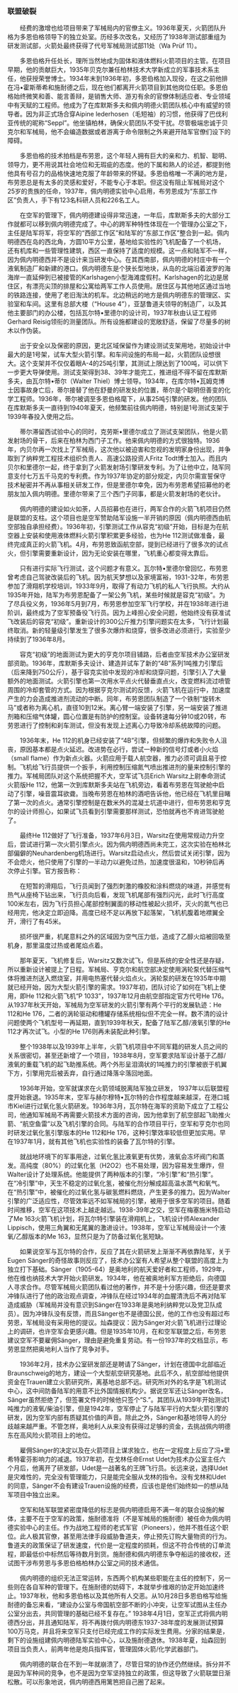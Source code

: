 ### 联盟破裂

　　经费的激增也给项目带来了军械局内的官僚主义。1936年夏天，火箭团队升格为多恩伯格领导下的独立处室。历经多次改名，又经历了1938年测试部重组为研发测试部，火箭处最终获得了代号军械局测试部11处（Wa Prüf 11）。

　　多恩伯格升任处长，理所当然地成为固体和液体燃料火箭项目的主管。在项目早期，他的贡献巨大，1935年贝克尔兼任柏林技术大学新成立的军事技术系主任，他获授荣誉博士。1934年末到1936年初，多恩伯格加入现役，在这之前他排在冯•霍斯蒂希和施耐德之后，现在他们都离开火箭项目到其他岗位任职。多恩伯格始终微笑和善、能言善辩，是销售大师、游刃有余的官僚体制适应者、专业领域中有天赋的工程师。他成为了在库默斯多夫和佩内明德火箭团队核心中有威望的领导者。因为非正式场合穿Aipine lederhosen（毛短袖）的习惯，他获得了巴伐利亚传统的昵称“Seppl”。他坐镇柏林，确保火箭团队不受干扰。尽管极端忠诚于贝克尔和军械局，他不会编造数据或者游离于命令限制之外来避开陆军官僚们设下的障碍。

　　多恩伯格的技术拍档是布劳恩，这个年轻人拥有巨大的亲和力、机智、聪明、领导力，更不用说其社会地位和无瑕疵的态度。他的下属和熟人的论述，都提到他他具有号召力的品格快速地克服了年龄带来的怀疑。多恩伯格唯一不满的地方是，布劳恩总是有太多的灵感和爱好，不能专心于本职。但这没有阻止军械局对这个25岁的贵族的任命，1937年，佩内明德实验中心启用，布劳恩成为“东部工作区”负责人，手下有123名科研人员和226名工人。

　　在空军的管理下，佩内明德建设得非常迅速，一年后，库默斯多夫的大部分工作就都可以移到佩内明德完成了。中心的跨军种特性体现在一个管理办公室之下，主任是陆军将军，将空军的“西部工作区”和陆军的“东部工作区”整合到一起。佩内明德西在岛的西北角，方圆10平方公里，基地给实验性的飞机配备了一个机场，还有机库和一些管理性建筑，西区一直保持了适度的规模。这一点和陆军不一样，因为佩内明德西并不是设计来当研发中心。在其西南部，佩内明德的村庄中有一个液氧制造厂和新建的港口。佩内明德东是个狭长型地块，从岛的北端沿着波罗的海海岸一直延伸到已被接管的Karlshagen小型海滩度假村。Karlshagen的北边是居住区，有漂亮尖顶的排屋和公寓给两军工作人员使用。居住区与其他地区通过当地的铁路连接，使用了老旧淘汰的机车。北边稍远的地方是佩内明德东的管理区、实验室和车间。这里有总部大楼（“House 4”），亚瑟鲁道夫领导的制造厂，以及其他主要部门的办公楼，包括瓦尔特•里德尔的设计司，1937年秋由认证工程师Gerhard Reisig领衔的测量团队。所有设施都建设的宽敞舒适，保留了尽量多的树木以作伪装。

　　出于安全以及保密的原因，更北区域保留作为建设测试支架用地，初始设计中最大的是1号架，试车大型火箭引擎。和车间设施的布局一起，火箭团队设想很大。这个支架并不仅仅着眼A-4的25吨引擎，其测试上限达到了100吨，可以供下一步更大导弹使用。测试支架得到38、39年才能完工，推进组不得不留在库默斯多夫，由瓦尔特•蒂尔（Walter Thiel）博士领导。1934年，在库尔特•瓦姆克博士因事故身亡后，蒂尔接替了他在舒曼的研发处的位置，蒂尔是个聪明但善变的化学工程师。1936年，蒂尔被调至多恩伯格麾下，从事25吨引擎的研发。他的团队在库默斯多夫一直待到1940年夏天，他频繁前往佩内明德，特别是1号测试支架于1939年春投入使用之后。

　　蒂尔滞留西试验中心的同时，克劳斯•里德尔成立了测试支架团队，他是火箭发射场的骨干，后来在柏林为西门子工作。他来佩内明德的方式很独特。1936年，内贝尔再一次找上了军械局，这次他以被迫害和忽视的发明家身份出现，并争取到了纳粹党工程技术组织负责人、高速公路投资人Fritz Todt博士加入。而且内贝尔和里德尔一起，终于拿到了火箭发射场引擎研发专利。为了让他中立，陆军同意支付七万五千马克的专利费。作为1937年协定的部分规定，内贝尔需宣誓保守技术秘密并不再从事相关研发工作，但是里德尔幸免，因为布劳恩希望招募他的老朋友加入佩内明德。里德尔带来了三个西门子同事，都是火箭发射场的老伙计。

　　佩内明德的建设如火如荼，人员招募也在进行，两军合作的火箭飞机项目仍然是联盟的支柱。这个项目也是空军赞助陆军设施一半开销的原因（佩内明德西由航空部独自承担经费）。1936年初，引擎测试工作从容克“初级”开始，目标是为在航空器上安装和使用液体燃料火箭引擎积累更多经验，也为He 112测试做准备，最终完成真正的火箭飞机。4月，布劳恩致函航空部，提到已经进行了很多次的试点火，但引擎需要重新设计，因为无论安装在哪里，飞机重心都变得太靠后。

　　只有进行实际飞行测试，这个问题才有意义。瓦尔特•里德尔曾回忆，布劳恩曾考虑自己驾驶改装后的飞机。因为航天梦想以及家境富裕，1931-32年，布劳恩参加了滑翔机学校培训，1933年9月，取得了有动力飞机的私人飞行执照。大约从1935年开始，陆军为布劳恩配备了一架公务飞机，某些时候就是容克“初级”。为了尽兵役义务，1936年5月到7月，布劳恩参加空军飞行学校，并在1938年进行进阶训，最终成为了空军预备役飞行员。因为上峰担心安全问题，他始终没有获准试飞改装后的容克“初级”。重新设计的300公斤推力引擎问题实在太多，飞行计划最终取消。新的轻量级引擎发生了很多次爆炸和烧穿，很多改进必须进行，实验至少持续到了1936年8月。

　　容克“初级”的地面测试为更大的亨克尔项目铺路，后者由空军技术办公室研发部资助。1936年，库默斯多夫设计、建造并试车了新的“4B”系列1吨推力引擎后（后来降到750公斤），基于容克实验中发现的冷却和烧穿问题，引擎引入了大量额外的地面测试。火箭引擎也第一次用水平点火代替垂直点火，改变燃料流过喷管周围的冷却套管的方式。因为根据亨克尔测试的反馈，火箭飞机在运行中，加速度产生的力会造成推进剂流动的中断。同年，布劳恩团队制造了一个铁制“旋转木马”或者称为离心机，直径10到12米。离心臂一端安装了引擎，另一端安装了推进剂箱和压缩气体罐，圆心位置是有防护的控制室。设备转速每分钟10或20转，布劳恩进行了控制和刹车测试，但没有发现上述离心力导致冷却系统故障的问题。

　　1936年末，He 112的机身已经安装了“4B”引擎，但频繁的爆炸和失败令人沮丧，原因基本都是点火延迟。改进势在必行，尝试一种新的信号灯或者小火焰（small flame）作为新点火器。火箭应用于载人航空器，推力必须可调且易于控制。飞机给飞行员提供一个扳手，利用控制压缩氮气喷出推进剂的量来控制引擎的推力。军械局团队对这个系统把握不大，空军试飞员Erich  Warsitz上尉奉命测试火箭版He 112，他第一次到库默斯多夫站在飞机旁边，看着布劳恩在驾驶舱中启动了引擎，噪音震耳欲聋。当晚布劳恩在柏林的酒吧告诉他，他已经在飞机里目睹了第一次的点火。通常引擎控制是在数米外的混凝土坑道中进行，但布劳恩和亨克尔的设计师担心，如果试飞员看到引擎需要那样测试，恐怕就再也不肯进驾驶舱了。

　　最终He 112做好了飞行准备，1937年6月3日，Warsitz在使用常规动力升空后，尝试进行第一次火箭引擎点火。因为佩内明德西尚未完工，这次实验在柏林北部偏僻的Neuhardenberg机场进行。Warsitz启动点火，然后尝试关闭引擎，因为不会熄火，他只使用了引擎的一半动力以避免过热，加速度很温和，10秒钟后再次停止引擎。官方报告称：

　　在短暂的滑翔后，飞行员闻到了强烈刺激的橡胶和涂料燃烧的味道，并感觉有热气从座椅下钻出来，飞行员向后看，发现飞机尾部有强烈闪光，此时飞行高度100米左右，因为飞行员担心尾部控制翼面的移动性被起火损坏，灭火的氮气也已经用完，他决定立即迫降。高度已经不足以再放下起落架，飞机机腹着地襟翼全开，滑行了有45米。

　　损坏很严重，机尾意料之外的区域因为空气压力低，造成了乙醇火焰被回吸至机身，那里温度过热或者尾焰点着。

　　那年夏天，飞机修复后，Warsitz又数次试飞，但是系统的安全性还是存疑，所以重新设计被提上了日程。军械局、亨克尔和航空部决定使用涡轮泵代替压缩气体将推进剂送入燃烧室，并用电热塞代替火焰点火。涡轮泵的研发在1935年中期就已经开始，因为大型火箭引擎的需求。1937年初，团队讨论了如何在飞机上使用，即He 112和火箭飞机“P 1033”，1937年12月由航空部指定官方代号He 176。从1937年秋天开始，军械局为空军研发的火箭引擎有两个平行的发展轨迹：He 112和He 176，二者的涡轮驱动和槽罐存储系统相似但不完全一样。数不清的设计问题使两个飞机型号一再延期，直到1939年秋天，配备了陆军乙醇/液氧引擎的He 112才再次试飞。小型的He 176则再未装配此种引擎。

　　整个1938年以及1939年上半年，火箭飞机项目中不同军籍的研发人员之间的关系很密切，甚至还新增了一个项目，1938年8月，空军要求陆军设计基于乙醇/液氧的重载飞机的起飞助推系统。两个外形呈泪滴状的1吨推力的引擎被嵌于机翼下方，引擎用完后被丢弃，自行通过降落伞落回地面。

　　1936年开始，空军就谋求在火箭领域脱离陆军独立研发， 1937年以后联盟程度开始衰退。1935年末，空军与赫尔穆特•瓦尔特的合作程度越来越深，在港口城市Kiel进行过氧化氢火箭研发。1936年3月，瓦尔特在海军的资助下成立了工程公司，他通知军械局不再需要火箭技术方面的咨询，因为他拿到了航空部起飞助推火箭、“航空鱼雷”以及飞机引擎的合同。与陆军的合作项目平行，空军和亨克尔也同时研发过氧化氢引擎版本的He 112和He 176，这种引擎效率较低但更加实用。早在1937年1月，就有其他飞机也实验性的装备了瓦尔特的引擎。

　　就战地环境下的军事用途，过氧化氢比液氧更有优势，液氧会冻坏阀门和蒸发。高纯度（80%）的过氧化氢（H2O2）也不易处理，因为容易发生爆炸，但Walter设计了处理系统。他能提供了两种版本的引擎，“冷引擎”和“热引擎”。在“冷引擎”中，天生不稳定的过氧化氢，被催化剂分解成超高温水蒸气和氧气。在“热引擎”中，被催化的过氧化氢与碳氢燃料燃烧，产生更多的推力。因为Walter引擎的广泛适应性，尽管效率远不如军械局的引擎，被用于很多空军的项目。随着时间推移，空军在这项技术上越走越远。1938-39年之交，空军在梅塞施米特启动了Me 163火箭飞机计划，将瓦尔特引擎装在滑翔机上，飞机设计师Alexander Lippisch，使用三角翼和无尾翼的激进设计。1938年，空军让军械局设计一个液氧/乙醇版本的Me 163，显然只是为了防备过氧化氢短缺。

　　如果说空军与瓦尔特的合作，反应了其在火箭研发上渐渐不再依靠陆军，关于Eugen Sänger的奇怪故事则反应了，技术办公室有人希望从整个联盟的高度上为独立打下基础。Sänger（1905-64）是奥地利的航天爱好者和工程师，1929年，他在维也纳技术大学开始火箭研发。1934年，他在被奥地利军方拒绝后，向德国人寻求合作。尽管军械局火箭团队看过他的著作，并不是十分感兴趣，但还是要求冲锋队进行了他的政治观点调查，冲锋队在经过1934年的血腥清洗后不再对陆军造成威胁（军械局并没有意识到Sänger在1933年是奥地利纳粹党以及党卫队成员）。因为冲锋队没有反馈，而且Sänger也不是德国公民，他的工作也没有超过布劳恩，军械局没有采用他的提议。灿森提议：因为Sänger对火箭飞机进行过理论上的调研，也许空军会更感兴趣。但是1935年10月，在和空军联盟之后，布劳恩建议空军不要雇佣Sänger，理由是避免重复劳动。有一份1937年的文档显示，布劳恩显然把奥地利人当作了竞争对手。

　　1936年2月，技术办公室研发部还是聘请了Sänger，计划在德国中北部临近Braunschweig的地方，建设一个大型航空研究基地。此后不久，航空部给他提供资金在Trauen建立火箭研究所，离基地总部不远。研究所对外的名字是飞机测试中心，这中间防备陆军的用意不比外国情报机构少。据说空军还让Sänger改名，Sänger虽然拒绝了，但签署文件的时候他只签个“S.”。其团队从1939年开始测试1吨推力的液氧/柴油引擎，但是1942年，空军停止了与陆军平行的大型火箭引擎的研发，因为空军内部有质疑其价值的声音。除此之外，Sänger和基地领导人的分歧越来越严重。不管怎样，奥地利人从来没有获得过足够的资金，去挑战佩内明德东在高风险火箭项目上的地位。

　　雇佣Sänger的决定以及在火箭项目上谋求独立，也在一定程度上反应了冯•里希特霍芬影响力的减退。1937年初，在戈林任命Ernst Udet为技术办公室主任六个月后，他离开了研发部，Udet是一战著名的王牌飞行员。长远来说，选择Udet是灾难性的，完全没有管理能力，只是能完全服从戈林的指令。没有戈林和Udet的同意，Sänger不会有建设Trauen设施的经费，应该也是他们始终如一的想从陆军项目中独立出来。

　　空军和陆军联盟紧密度降低的标志是佩内明德启用不满一年的联合设施的解体，主要不在于空军的政策，施耐德准将（不是军械局的施耐德）被任命为佩内明德实验中心的主任。作为战地工程师的老式军官（Pioneers），他并不胜任这个职位。此人极其官僚，甚至用法律手段威胁鲁道夫，停止预先订购大量物资的行为。鲁道夫的政策保证了研发速度，代价是一定程度的损耗，但这不符合传统的订单流程，即最低价中标然后等待数月到货。施耐德和佩内明德东争夺船运的接收权，还试图干涉布劳恩与多恩伯格柏林办公室之间的技术通信。

　　佩内明德的组织无法正常运转，东西两个机构某些职能在主任的控制下，另一些则在各自军种的管理下。在施耐德的妨碍下，本就举步维艰的协定开始加速终止。1937年秋，他和多恩伯格以及其他所有人交恶。从10月28日多恩伯格写给施耐德的备忘来看，“建设办公室与帝国航空部不断的小冲突，让空军试图从主任办公室分出去，共同管理的基础已经不复存在。” 1938年4月1日，空军正式将佩内明德西分出，并且通知陆军，将不再拨付佩内明德东1937-38年度的发展测试预算100万马克，并且将来空军只支付已经完成工作的实际发生费用。分家的结果是，剩下的设施组建佩内明德陆军实验中心，以及施耐德退休。1938年夏，灿森回到项目当负责人，前两年他是炮兵指挥官，管理固体火箭/化学武器部门。

　　佩内明德的联合在不到一年就崩溃了，尽管日常的协作还仍然继续。拆分并不是因为军种间的竞争，也不是因为空军坚持独立的政策，但这导致了火箭联盟日渐松散。可以形象地说，佩内明德西用篱笆把自己圈了起来。



